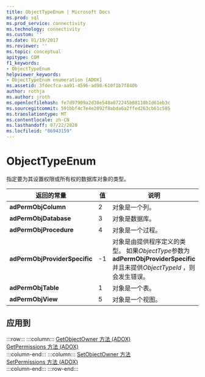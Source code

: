 ```yaml
---
title: ObjectTypeEnum | Microsoft Docs
ms.prod: sql
ms.prod_service: connectivity
ms.technology: connectivity
ms.custom: ''
ms.date: 01/19/2017
ms.reviewer: ''
ms.topic: conceptual
apitype: COM
f1_keywords:
- ObjectTypeEnum
helpviewer_keywords:
- ObjectTypeEnum enumeration [ADOX]
ms.assetid: 3fdecfca-aa91-4596-ad98-610f1b7f840b
author: rothja
ms.author: jroth
ms.openlocfilehash: fe7d97909a2d38e548a072245b08110b1d61eb3c
ms.sourcegitcommit: 591bbf4c7e4e2092f8abda6a2ffed263cb61c585
ms.translationtype: MT
ms.contentlocale: zh-CN
ms.lasthandoff: 07/22/2020
ms.locfileid: "86943159"
---
```

# <a name="objecttypeenum"></a>ObjectTypeEnum
指定要为其设置权限或所有权的数据库对象的类型。  
  
|返回的常量|值|说明|  
|--------------|-----------|-----------------|  
|**adPermObjColumn**|2|对象是一个列。|  
|**adPermObjDatabase**|3|对象是数据库。|  
|**adPermObjProcedure**|4|对象是一个过程。|  
|**adPermObjProviderSpecific**|-1|对象是由提供程序定义的类型。 如果*ObjectType*参数为**adPermObjProviderSpecific**并且未提供*ObjectTypeId* ，则会发生错误。|  
|**adPermObjTable**|1|对象是一个表。|  
|**adPermObjView**|5|对象是一个视图。|  
  
## <a name="applies-to"></a>应用到  

:::row:::
    :::column:::
        [GetObjectOwner 方法 (ADOX)](../../../ado/reference/adox-api/getobjectowner-method-adox.md)  
        [GetPermissions 方法 (ADOX)](../../../ado/reference/adox-api/getpermissions-method-adox.md)  
    :::column-end:::
    :::column:::
        [SetObjectOwner 方法](../../../ado/reference/adox-api/setobjectowner-method.md)  
        [SetPermissions 方法 (ADOX)](../../../ado/reference/adox-api/setpermissions-method-adox.md)  
    :::column-end:::
:::row-end:::

